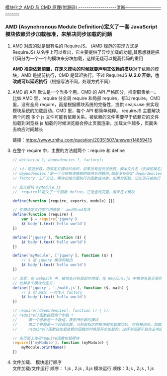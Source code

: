 <!--
 * @Author              : qxp
 * @Date                : 2021-09-29 15:01:58
 * @LastEditors         : Please set LastEditors
 * @LastEditTime        : 2021-09-29 15:40:06
 * @FilePath            : \new\6 Es6\15 Module （模块）的语法\2 AMD 规范（Asynchronous Module Definition）\1.html
-->

[模块化之 AMD 与 CMD 原理(附源码) -------------------清晰-------------------------](https://juejin.cn/post/6844903759009595405#heading-9)

### AMD (Asynchronous Module Definition)定义了一套 JavaScript 模块依赖异步加载标准，来解决同步加载的问题

1.  AMD 对应的就是很有名的 RequireJS。
    (AMD 规范的实现方式是 RequireJS) 从名字上可以看出，它主要提供了异步加载的功能,其思想就是把代码分为一个一个的模块来分块加载，这样无疑可以提高代码的重用

    **AMD 推崇依赖前置，在定义模块的时候就要声明其依赖的模块**对于依赖的模块，AMD 是提前执行，CMD 是延迟执行。不过 RequireJS **从 2.0 开始，也改成可以延迟执行**（根据写法不同，处理方式不同）

2.  AMD 的 API 默认是一个当多个用，CMD 的 API 严格区分，推崇职责单一。
    比如 AMD 里，require 分全局 require 和局部 require，都叫 require。CMD 里，没有全局 require，而是根据模块系统的完备性，提供 seajs.use 来实现模块系统的加载启动。CMD 里，每个 API 都简单纯粹。
    requireJS 主要解决两个问题
    多个 js 文件可能有依赖关系，被依赖的文件需要早于依赖它的文件加载到浏览器
    js 加载的时候浏览器会停止页面渲染，加载文件越多，页面失去响应时间越长

    链接：https://www.zhihu.com/question/20351507/answer/14859415

3.  在整个 require 中，主要的方法就两个：require 和 define

    ```js
    // define(id ?, dependencies ?, factory);

    // id：可选参数，用来定义模块的标识，如果没有提供该参数，脚本文件名（去掉拓展名）
    // dependencies：是一个当前模块依赖的模块名称数组,如果没有指定 dependencies，那么它的默认值是 ["require", "exports", "module"]。
    // factory：工厂方法，模块初始化要执行的函数或对象。如果为函数，它应该只被执行一次。如果是对象，此对象应该为模块的输出值

    // 定义模块 myModule.js
    //  requireJS定义了一个函数 define，它是全局变量，用来定义模块

    define(function (require, exports, module) {})

    // 在模块定义内部引用依赖： amd的cmd写法
    define(function (require) {
        var $ = require('jquery')
        $('body').text('hello world')
    })

    define(['jquery'], function ($) {
        $('body').text('hello world')
    })

    define('myModule', ['jquery'], function ($) {
        // $ 是 jquery 模块的输出
        $('body').text('hello world')
    })

    // 注意：在 webpack 中，模块名只有局部作用域，在 Require.js 中模块名是全局作用域，可以在全局引用。
    // 依赖多个模块的定义：
    define(['jquery', './math.js'], function ($, math) {
        // $ 和 math 一次传入 factory
        $('body').text('hello world')
    })

    // require([dependencies], function () { });
    // require()函数接受两个参数 *
    //     第一个参数是一个数组，表示所依赖的模块
    //     第二个参数是一个回调函数，当前面指定的模块都加载成功后，它将被调用。加载的模块会以参数形式传入该函数，从而在回调函数内部就可以使用这些模块
    //     require()函数在加载依赖的函数的时候是异步加载的，这样浏览器不会失去响应，它指定的回调函数，只有前面的模块都加载成功后，才会运行，解决了依赖性的问题。

    // 在页面上使用require函数加载模块
    require(['myModule'], function (myModule) {
        myModule.printName()
    })
    ```

4.  文件加载、 模块运行顺序  
    文件加载/文件运行 顺序： 1.js , 2.js , 3.js
    模块运行 顺序：3.js , 2.js , 1.js
